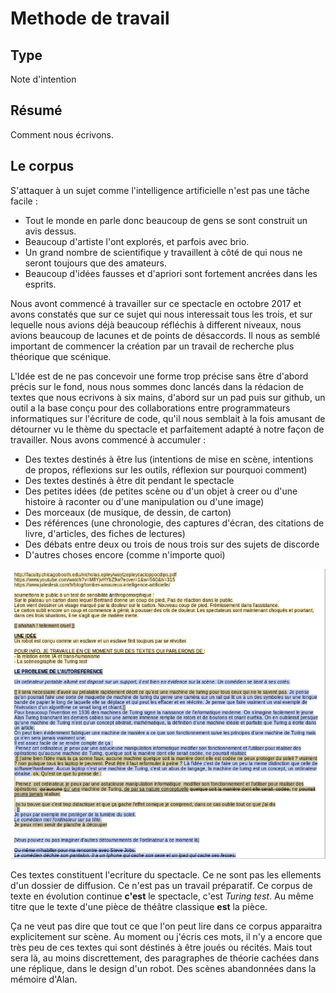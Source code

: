 Methode de travail
==================

Type
----

Note d'intention

Résumé
------

Comment nous écrivons.

Le corpus
---------

S'attaquer à un sujet comme l'intelligence artificielle n'est pas une tâche facile :
-   Tout le monde en parle donc beaucoup de gens se sont construit un avis dessus.
-   Beaucoup d'artiste l'ont explorés, et parfois avec brio.
-   Un grand nombre de scientifique y travaillent à côté de qui nous ne seront toujours que des amateurs.
-   Beaucoup d'idées fausses et d'apriori sont fortement ancrées dans les esprits.

Nous avont commencé à travailler sur ce spectacle en octobre 2017 et avons constatés que sur ce sujet qui nous interessait tous les trois, et sur lequelle nous avions déjà beaucoup réfléchis à different niveaux, nous avions beaucoup de lacunes et de points de désaccords. Il nous as semblé important de commencer la création par un travail de recherche plus théorique que scénique.

L'Idée est de ne pas concevoir une forme trop précise sans être d'abord précis sur le fond, nous nous sommes donc lancés dans la rédacion de textes que nous ecrivons à six mains, d'abord sur un pad puis sur github, un outil a la base conçu pour des collaborations entre programmateurs informatiques sur l'écriture de code, qu'il nous semblait à la fois amusant de détourner vu le thème du spectacle et parfaitement adapté à notre façon de travailler. Nous avons commencé à accumuler :

-   Des textes destinés à être lus (intentions de mise en scène, intentions de propos, réflexions sur les outils, réflexion sur pourquoi comment)
-   Des textes destinés à être dit pendant le spectacle
-   Des petites idées (de petites scène ou d'un objet à creer ou d'une histoire à raconter ou d'une manipulation ou d'une image)
-   Des morceaux (de musique, de dessin, de carton)
-   Des références (une chronologie, des captures d'écran, des citations de livre, d'articles, des fiches de lectures)
-   Des débats entre deux ou trois de nous trois sur des sujets de discorde
-   D'autres choses encore (comme n'importe quoi)

![](../ressources/cde-pad.png)

Ces textes constituent l'ecriture du spectacle. Ce ne sont pas les ellements d'un dossier de diffusion. Ce n'est pas un travail préparatif. Ce corpus de texte en évolution continue **c'est** le spectacle, c'est *Turing test*. Au même titre que le texte d'une pièce de théâtre classique **est** la pièce.

Ça ne veut pas dire que tout ce que l'on peut lire dans ce corpus apparaitra explicitement sur scène. Au moment ou j'écris ces mots, il n'y a encore que très peu de ces textes qui sont déstinés à être joués ou récités. Mais tout sera là, au moins discrettement, des paragraphes de théorie cachées dans une réplique, dans le design d'un robot. Des scènes abandonnées dans la mémoire d'Alan.
